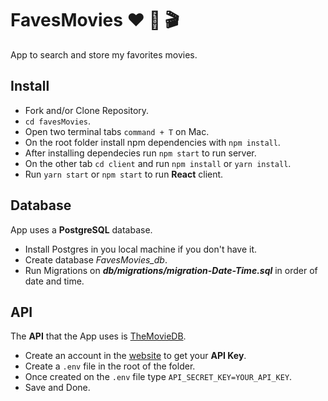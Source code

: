 # FavesMovies :heart: :movie_camera: :clapper:

App to search and store my favorites movies.

## Install

- Fork and/or Clone Repository.
- `cd favesMovies`.
- Open two terminal tabs `command + T` on Mac.
- On the root folder install npm dependencies with `npm install`.
- After installing dependecies run `npm start` to run server.
- On the other tab `cd client` and run `npm install` or `yarn install`.
- Run `yarn start` or `npm start` to run **React** client.

## Database

App uses a **PostgreSQL** database.

- Install Postgres in you local machine if you don't have it.
- Create database _FavesMovies_db_.
- Run Migrations on _**db/migrations/migration-Date-Time.sql**_ in order of date and time.

## API

The **API** that the App uses is [TheMovieDB](https://www.themoviedb.org/).

- Create an account in the [website](https://www.themoviedb.org/account/signup) to get your **API Key**.
- Create a ``.env`` file in the root of the folder.
- Once created on the ``.env`` file type ``API_SECRET_KEY=YOUR_API_KEY``.
- Save and Done.
